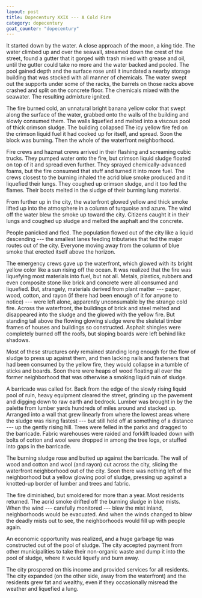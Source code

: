 ```yaml
---
layout: post
title: Dopecentury XXIX --- A Cold Fire 
category: dopecentury
goat_counter: "dopecentury" 
---
```


It started down by the water. A close approach of the moon, a king tide. The water climbed up and over the seawall, streamed down the crest of the street, found a gutter that it gorged with trash mixed with grease and oil, until the gutter could take no more and the water backed and pooled. The pool gained depth and the surface rose until it inundated a nearby storage building that was stocked with all manner of chemicals. The water swept out the supports under some of the racks, the barrels on those racks above crashed and split on the concrete floor. The chemicals mixed with the seawater. The resulting admixture ignited.

The fire burned cold, an unnatural bright banana yellow color that swept along the surface of the water, grabbed onto the walls of the building and slowly consumed them. The walls liquefied and melted into a viscous pool of thick crimson sludge. The building collapsed The icy yellow fire fed on the crimson liquid fuel it had cooked up for itself, and spread. Soon the block was burning. Then the whole of the waterfront neighborhood.

Fire crews and hazmat crews arrived in their flashing and screaming cubic trucks. They pumped water onto the fire, but crimson liquid sludge floated on top of it and spread even further. They sprayed chemically-advanced foams, but the fire consumed that stuff and turned it into more fuel. The crews closest to the burning inhaled the acrid blue smoke produced and it liquefied their lungs. They coughed up crimson sludge, and it too fed the flames. Their boots melted in the sludge of their burning lung material.

From further up in the city, the waterfront glowed yellow and thick smoke lifted up into the atmosphere in a column of turquoise and azure. The wind off the water blew the smoke up toward the city. Citizens caught it in their lungs and coughed up sludge and melted the asphalt and the concrete.

People panicked and fled. The population flowed out of the city like a liquid descending --- the smallest lanes feeding tributaries that fed the major routes out of the city. Everyone moving away from the column of blue smoke that erected itself above the horizon.

The emergency crews gave up the waterfront, which glowed with its bright yellow color like a sun rising off the ocean. It was realized that the fire was liquefying most materials into fuel, but not all. Metals, plastics, rubbers and even composite stone like brick and concrete were all consumed and liquefied. But, strangely, materials derived from plant matter --- paper, wood, cotton, and rayon (if there had been enough of it for anyone to notice) --- were left alone, apparently unconsumable by the strange cold fire. Across the waterfront, the buildings of brick and steel melted and disappeared into the sludge and the glowed with the yellow fire. But standing tall above the flowing glowing sludge were the skeletal timber frames of houses and buildings so constructed. Asphalt shingles were completely burned off the roofs, but sloping boards were left behind like shadows.

Most of these structures only remained standing long enough for the flow of sludge to press up against them, and then lacking nails and fasteners that had been consumed by the yellow fire, they would collapse in a tumble of sticks and boards. Soon there were heaps of wood floating all over the former neighborhood that was otherwise a smoking liquid ruin of sludge.

A barricade was called for. Back from the edge of the slowly rising liquid pool of ruin, heavy equipment cleared the street, grinding up the pavement and digging down to raw earth and bedrock. Lumber was brought in by the palette from lumber yards hundreds of miles around and stacked up. Arranged into a wall that grew linearly from where the lowest areas where the sludge was rising fastest --- but still held off at something of a distance --- up the gently rising hill. Trees were felled in the parks and dragged to the barricade. Fabric warehouses were raided and forklift loaded down with bolts of cotton and wool were dropped in among the tree logs, or stuffed into gaps in the barricade.

The burning sludge rose and butted up against the barricade. The wall of wood and cotton and wool (and rayon) cut across the city, slicing the waterfront neighborhood out of the city. Soon there was nothing left of the neighborhood but a yellow glowing pool of sludge, pressing up against a knotted-up border of lumber and trees and fabric.

The fire diminished, but smoldered for more than a year. Most residents returned. The acrid smoke drifted off the burning sludge in blue mists. When the wind --- carefully monitored --- blew the mist inland, neighborhoods would be evacuated. And when the winds changed to blow the deadly mists out to see, the neighborhoods would fill up with people again.

An economic opportunity was realized, and a huge garbage tip was constructed out of the pool of sludge. The city accepted payment from other municipalities to take their non-organic waste and dump it into the pool of sludge, where it would liquefy and burn away.

The city prospered on this income and provided services for all residents. The city expanded (on the other side, away from the waterfront) and the residents grew fat and wealthy, even if they occasionally misread the weather and liquefied a lung.





